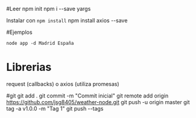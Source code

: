 #Leer
npm init
npm i --save yargs

Instalar con ```npm install```
npm install axios --save

#Ejemplos
```
node app -d Madrid España
```

# Librerias
request (callbacks) o axios (utiliza promesas)

#git 
git add .
git commit -m "Commit inicial"
git remote add origin https://github.com/jsg8405/weather-node.git
git  push -u origin master
git tag -a v1.0.0 -m "Tag 1"
git push --tags
